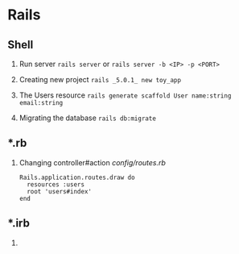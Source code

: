 # Rails

## Shell

1. Run server
	`rails server`
	or
	`rails server -b <IP> -p <PORT>`

2. Creating new project
	`rails _5.0.1_ new toy_app`
3. The Users resource
	`rails generate scaffold User name:string email:string`
4. Migrating the database
`rails db:migrate`

## *.rb

1. Changing controller#action
	*config/routes.rb*
	```
	Rails.application.routes.draw do
      resources :users
      root 'users#index'
    end
    ```

## *.irb
1. 

